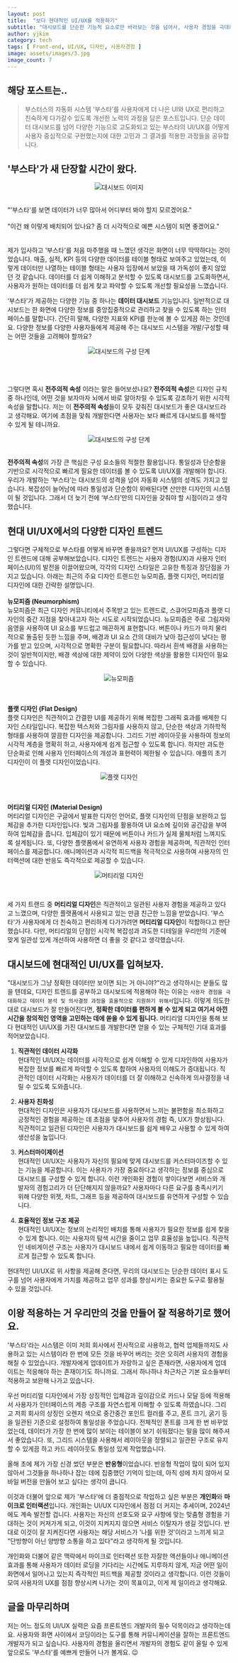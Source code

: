 ```yaml
---
layout: post
title:  "보다 현대적인 UI/UX를 적용하기"
subtitle: "대시보드를 단순한 기능적 요소로만 바라보는 것을 넘어서, 사용자 경험을 극대화하기 위해 현대적인 UI/UX를 어떻게 적용했는지가 중요합니다. 프론트엔드 개발자의 시선으로 효과적인 디자인 전략을 통해 기존 문제점들을 해결하고, 부스타를 어떻게 바꾸어 나가고 있는지 적어보았습니다."
author: yjkim
category: tech
tags: [ Front-end, UI/UX, 디자인, 사용자경험 ]
image: assets/images/3.jpg
image_count: 7
---
```


## 해당 포스트는..
> 부스터스의 자동화 시스템 ‘부스타’를 사용자에게 더 나은 UI와 UX로 편리하고 친숙하게 다가갈수 있도록 개선한 노력의 과정을 담은 포스트입니다. 단순 데이터 대시보드를 넘어 다양한 기능으로 고도화되고 있는 부스타의 UI/UX를 어떻게 사용자 중심적으로 구현했는지에 대한 고민과 그 결과를 적용한 과정들을 공유합니다.

## '부스타'가 새 단장할 시간이 왔다.
<p style="text-align: center;">
  <img src="/assets/images/2024-07/post3-modern-uiux(1).jpg" alt="대시보드 이미지">
</p>
<br>
"'부스타'를 보면 데이터가 너무 많아서 어디부터 봐야 할지 모르겠어요."
<br>
<br>
"이건 왜 이렇게 배치되어 있나요? 좀 더 시각적으로 예쁜 시스템이 되면 좋겠어요."
<br>
<br>
<br>
제가 입사하고 '부스타'를 처음 마주했을 때 느꼈던 생각은 화면이 너무 딱딱하다는 것이었습니다. 매출, 실적, KPI 등의 다양한 데이터를 테이블 형태로 보여주고 있었는데, 이렇게 데이터만 나열하는 테이블 형태는 사용자 입장에서 보았을 때 가독성이 좋지 않았던 것 같습니다. 데이터를 더 쉽게 이해하고 분석할 수 있도록 대시보드를 고도화하면서, 사용자가 원하는 데이터를 더 쉽게 찾고 파악할 수 있도록 개선할 필요성을 느꼈습니다.
<br>

‘부스타’가 제공하는 다양한 기능 중 하나는 <b>데이터 대시보드</b> 기능입니다. 일반적으로 대시보드는 한 화면에 다양한 정보를 중앙집중적으로 관리하고 찾을 수 있도록 하는 인터페이스를 말합니다. 간단히 말해, 다양한 지표와 KPI를 한눈에 볼 수 있게끔 하는 것인데요. 다양한 정보를 다양한 사용자들에게 제공해 주는 대시보드 시스템을 개발/구성할 때는 어떤 것들을 고려해야 할까요?
<br>
<p style="text-align: center;">
  <img src="/assets/images/2024-07/post3-modern-uiux(2).png" alt="대시보드의 구성 단계">
</p>
<br>
<br>
<br>
그렇다면 혹시 <b>전주의적 속성</b> 이라는 말은 들어보셨나요? <b>전주의적 속성</b>은 디자인 규칙 중 하나인데, 어떤 것을 보자마자 뇌에서 바로 알아차릴 수 있도록 강조하기 위한 시각적 속성을 말합니다. 저는 이 <b>전주의적 속성</b>들이 모두 갖춰진 대시보드가 좋은 대시보드라고 생각해요. 여기에 초점을 맞춰 개발한다면 사용자는 보다 빠르게 대시보드를 해석할 수 있게 될 테니까요.
<br>
<p style="text-align: center;">
  <img src="/assets/images/2024-07/post3-modern-uiux(3).png" alt="대시보드의 구성 단계">
</p>
<br>
<b>전주의적 속성</b>의 가장 큰 핵심은 구성 요소들의 적절한 활용입니다. 통일성과 단순함을 기반으로 시각적으로 빠르게 필요한 데이터를 볼 수 있도록 UI/UX를 개발해야 합니다. 우리가 개발하는 ‘부스타’는 대시보드의 성격을 넘어 자동화 시스템의 성격도 가지고 있습니다. 복잡성이 늘어남에 따라 통일성과 단순함이 위배된다면 산만한 디자인의 시스템이 될 것입니다. 그래서 더 늦기 전에 ‘부스타’만의 디자인을 갖춰야 할 시점이라고 생각했습니다.


## 현대 UI/UX에서의 다양한 디자인 트렌드
그렇다면 구체적으로 부스타를 어떻게 바꾸면 좋을까요? 먼저 UI/UX를 구성하는 디자인 트렌드에 대해 공부해보았습니다. 디자인 트렌드는 사용자 경험(UX)과 사용자 인터페이스(UI)의 발전을 이끌어왔으며, 각각의 디자인 스타일은 고유한 특징과 장단점을 가지고 있습니다. 아래는 최근의 주요 디자인 트렌드인 뉴모피즘, 플랫 디자인, 머티리얼 디자인에 대한 간략한 설명입니다.
<br>
<br>
<b>뉴모피즘 (Neumorphism)</b>
<br>
뉴모피즘은 최근 디자인 커뮤니티에서 주목받고 있는 트렌드로, 스큐어모피즘과 플랫 디자인의 중간 지점을 찾아내고자 하는 시도로 시작되었습니다. 뉴모피즘은 주로 그림자와 음영을 사용하여 UI 요소를 부드럽고 매끈하게 표현합니다. 버튼이나 카드가 마치 물리적으로 돌출된 듯한 느낌을 주며, 배경과 UI 요소 간의 대비가 낮아 접근성이 낮다는 평가를 받고 있으며, 시각적으로 명확한 구분이 필요합니다. 따라서 흰색 배경을 사용하는 것이 일반적이지만, 배경 색상에 대한 제약이 있어 다양한 색상을 활용한 디자인이 필요할 수 있습니다.
<p style="text-align: center;">
  <img src="/assets/images/2024-07/post3-modern-uiux(4).png" alt="뉴모피즘">
</p>
<br>
<br>
<b>플랫 디자인 (Flat Design)</b>
<br>
플랫 디자인은 직관적이고 간결한 UI를 제공하기 위해 복잡한 그래픽 효과를 배제한 디자인 스타일입니다. 복잡한 텍스처와 그림자를 사용하지 않고, 단순한 색상과 기하학적 형태를 사용하여 깔끔한 디자인을 제공합니다. 그리드 기반 레이아웃을 사용하여 정보의 시각적 계층을 명확히 하고, 사용자에게 쉽게 접근할 수 있도록 합니다. 하지만 과도한 단순화로 인해 사용자 인터페이스의 개성과 표현력이 제한될 수 있습니다. 애플의 초기 디자인이 이 플랫 디자인이었습니다.
<p style="text-align: center;">
  <img src="/assets/images/2024-07/post3-modern-uiux(5).png" alt="플랫 디자인">
</p>
<br>
<br>
<b>머티리얼 디자인 (Material Design)</b>
<br>
머티리얼 디자인은 구글에서 발표한 디자인 언어로, 플랫 디자인의 단점을 보완하고 입체감을 추가한 디자인입니다. 빛과 그림자를 활용하여 UI 요소에 깊이와 공간감을 부여하여 입체감을 줍니다. 입체감이 있기 때문에 버튼이나 카드가 실제 물체처럼 느껴지도록 설계됩니다. 또, 다양한 플랫폼에서 유연하게 사용자 경험을 제공하며, 직관적인 인터페이스를 제공합니다. 애니메이션과 시각적 피드백을 적극적으로 사용하여 사용자의 인터랙션에 대한 반응도 즉각적으로 제공할 수 있습니다.
<p style="text-align: center;">
  <img src="/assets/images/2024-07/post3-modern-uiux(6).png" alt="머티리얼 디자인">
</p>

<br>

세 가지 트랜드 중 <b>머티리얼 디자인</b>은 직관적이고 일관된 사용자 경험을 제공하고 있다고 느꼈으며, 다양한 플랫폼에서 사용되고 있는 만큼 친근한 느낌을 받았습니다. '부스타'가 사용자에게 더 친숙하고 편리하게 다가가려면 <b>머티리얼 디자인</b>이 적합하다고 판단했습니다. 다만, 머티리얼의 단점인 시각적 복잡성과 과도한 디테일을 우리만의 기준에 맞게 일관성 있게 개선하여 사용하면 더 좋을 것 같다고 생각했습니다.


## 대시보드에 현대적인 UI/UX를 입혀보자.
"대시보드가 그냥 정확한 데이터만 보이면 되는 거 아니야?"라고 생각하시는 분들도 많을 텐데요, 디자인 트렌드를 공부하고 대시보드에 적용해야 하는 이유는 `사용자 경험을 극대화하고 데이터 분석 및 의사결정 과정을 효율적으로 지원하기 위해서`입니다. 이렇게 의도한 대로 대시보드가 잘 만들어진다면, <b>정확한 데이터를 편하게 볼 수 있게 되고 여기서 아낀 시간을 창의적인 영역을 고민하는 데에 쏟을 수 있게 됩니다.</b> 머티리얼 디자인을 통해 보다 현대적인 UI/UX를 가진 대시보드를 개발한다면 얻을 수 있는 구체적인 기대 효과를 적어보았습니다.

1. <b>직관적인 데이터 시각화</b><br>
   현대적인 UI/UX는 데이터를 시각적으로 쉽게 이해할 수 있게 디자인하여 사용자가 복잡한 정보를 빠르게 파악할 수 있도록 합하여 사용자의 이해도가 증대됩니다.
   직관적인 데이터 시각화는 사용자가 데이터를 더 잘 이해하고 신속하게 의사결정을 내릴 수 있도록 도와줍니다.

2. <b>사용자 친화성</b><br>
   현대적인 디자인은 사용자가 대시보드를 사용하면서 느끼는 불편함을 최소화하고 긍정적인 경험을 제공하는 데 초점을 맞추어 사용자의 경험 즉, UX가 향상됩니다.
   직관적이고 일관된 디자인은 사용자가 대시보드를 쉽게 배우고 사용할 수 있게 하여 생산성을 높입니다.

3. <b>커스터마이제이션</b><br>
   현대적인 UI/UX는 사용자가 자신의 필요에 맞게 대시보드를 커스터마이즈할 수 있는 기능을 제공합니다. 이는 사용자가 가장 중요하다고 생각하는 정보를 중심으로 대시보드를 구성할 수 있게 합니다. 이런 개인화된 경험이 쌓이다보면 서비스와 개발자의 경험고리가 더 단단해지지 않을까요?
   사용자마다 다른 요구를 충족시키기 위해 다양한 위젯, 차트, 그래프 등을 제공하여 대시보드를 유연하게 구성할 수 있습니다.

4. <b>효율적인 정보 구조 제공</b><br>
   현대적인 UI/UX는 정보의 논리적인 배치를 통해 사용자가 필요한 정보를 쉽게 찾을 수 있게 합니다. 이는 사용자의 탐색 시간을 줄이고 업무 효율성을 높입니다.
   직관적인 네비게이션 구조는 사용자가 대시보드 내에서 쉽게 이동하고 필요한 데이터를 빠르게 접근할 수 있도록 합니다.

현대적인 UI/UX로 위 사항을 제공해 준다면, 우리의 대시보드는 단순한 데이터 표시 도구를 넘어 사용자에게 가치를 제공하고 업무 성과를 향상시키는 중요한 도구로 활용될 수 있을 것입니다.


## 이왕 적용하는 거 우리만의 것을 만들어 잘 적용하기로 했어요.
'부스타'라는 시스템은 이미 저희 회사에서 전사적으로 사용하고, 협력 업체들까지도 사용하고 있는 시스템이라 한 번에 모든 것을 바꾸어 버리는 것은 오히려 사용자의 경험을 해칠 수 있었습니다. 개발자에게 업데이트가 자랑하고 싶은 존재라면, 사용자에게 업데이트는 적응해야 하는 존재이기도 하니까요. 그래서 하나하나 차근차근 기본 요소들부터 적용하고 보완해 나가고 있습니다.

우선 머티리얼 디자인에서 가장 상징적인 입체감과 깊이감으로 카드나 모달 등에 적용해서 사용자가 인터페이스의 계층 구조를 자연스럽게 이해할 수 있도록 하였습니다. 그리고 저희 회사의 상징인 오렌지 색으로 중간중간 포인트 컬러를 주고, 폰트 크기, 굵기 등을 일관된 기준으로 설정하여 통일성을 주었습니다. 전체적인 폰트를 크게 한 번 바꾸었었는데, 데이터가 가장 한 번에 많이 보이는 테이블이 보기 쉬워졌다는 말을 많이 해주셔서 좋았습니다. 또, 그리드 시스템을 사용해서 레이아웃을 정렬되고 일관된 구조로 유지할 수 있게끔 하고 카드 레이아웃도 통일성 있게 작업했습니다.

올해 초에 제가 가장 신경 썼던 부분은 <b>반응형</b>이었습니다. 반응형 작업이 많이 되어 있지 않아서 그것들을 하나하나 잡는 데에 집중했던 기억이 있는데, 아직 성에 차지 않아서 모바일 버전을 만들어 보고 싶다는 생각이 큽니다. 

이것과 더불어 앞으로 제가 '부스타'에 더 중점적으로 작업하고 싶은 부분은 <b>개인화</b>와 <b>마이크로 인터랙션</b>입니다. 개인화는 UI/UX 디자인에서 점점 더 커지는 추세이며, 2024년에도 계속 발전할 겁니다. 사용자는 자신의 선호도와 요구 사항에 맞는 맞춤형 경험을 기대하는 것이 커져가게 되고, 이것이 지켜지지 않으면 서비스 이탈자가 생길 것입니다. 반대로 이것이 잘 지켜진다면 사용자는 해당 서비스가 '나를 위한 것'이라고 느끼게 되고 "단방향이 아닌 양방향 소통을 하고 있다"라고 생각하게 될 것입니다. 

개인화와 더불어 같은 맥락에서 마이크로 인터랙션 또한 자잘한 액션들이나 애니메이션 효과를 통해 사용자가 데이터 로딩을 기다리는 시간에도 지루하지 않게, 지금 어떤 일이 화면에서 일어나고 있는지 즉각적인 피드백을 제공할 것이라고 생각합니다. 이런 것들이 모여 사용자의 UX를 점점 향상시켜 나가는 것이 목표이고, 이게 제 일이라고 생각해요.


## 글을 마무리하며
저는 어느 정도의 UI/UX 실력은 요즘 프론트엔드 개발자의 필수 덕목이라고 생각하는데요. 사용자와 화면 사이에서 코딩이라는 도구를 통해 커뮤니케이션을 잘하는 프론트엔드 개발자가 되고 싶습니다. 사용자의 경험을 올리면서 개발자의 경험도 같이 올릴 수 있게 앞으로도 '부스타'를 예쁘게 만들어 나가 볼게요. 😉